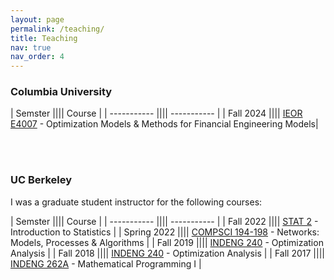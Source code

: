 ```yaml
---
layout: page
permalink: /teaching/
title: Teaching
nav: true
nav_order: 4
---
```


<h3>Columbia University</h3>

| Semster |||| Course |
| ----------- |||| ----------- |
| Fall 2024 |||| [IEOR E4007](https://doc.sis.columbia.edu/subj/IEOR/E4007-20243-001/) - Optimization Models & Methods for Financial Engineering Models|

<br/><br/>

<h3>UC Berkeley</h3>

I was a graduate student instructor for the following courses:

| Semster |||| Course |
| ----------- |||| ----------- |
| Fall 2022 |||| [STAT 2](https://classes.berkeley.edu/content/2022-fall-stat-2-001-lec-001) - Introduction to Statistics |
| Spring 2022 |||| [COMPSCI 194-198](https://classes.berkeley.edu/content/2022-Spring-COMPSCI-194-198-LEC-198) - Networks: Models, Processes & Algorithms |
| Fall 2019 |||| [INDENG 240](https://classes.berkeley.edu/content/2019-fall-indeng-240-001-lec-001) - Optimization Analysis |
| Fall 2018 |||| [INDENG 240](https://classes.berkeley.edu/content/2018-fall-indeng-240-001-lec-001) - Optimization Analysis |
| Fall 2017 |||| [INDENG 262A](https://classes.berkeley.edu/content/2017-fall-indeng-262a-001-lec-001) - Mathematical Programming I |
